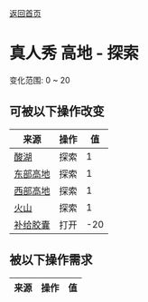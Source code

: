 [返回首页](index.md)  
# 真人秀 高地 - 探索  
变化范围: 0 ~ 20  
## 可被以下操作改变  
来源  |  操作  |  值  
----  |  ----  |  ----  
[酸湖](AcidLake.md)  |  探索  |  1  
[东部高地](HighlandsEastern.md)  |  探索  |  1  
[西部高地](HighlandsWestern.md)  |  探索  |  1  
[火山](Volcano.md)  |  探索  |  1  
[补给胶囊](TV_SupplyCapsule.md)  |  打开  |  -20  
## 被以下操作需求  
来源  |  操作  |  值  
----  |  ----  |  ----  
